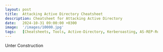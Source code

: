 ```yaml
---
layout: post
title:  Attacking Active Directory Cheatsheet
description: Cheatsheet for Attacking Active Directory
date:   2024-10-31 09:00:00 +0300
image:  '/images/10000.jpg'
tags:   [Cheatsheets, Tools, Active-Directory, Kerberoasting, AS-REP-Roasting, DCSync]
---
```


Unter Construction
